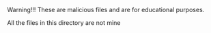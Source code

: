 Warning!!! These are malicious files and are for educational purposes.

All the files in this directory are not mine
